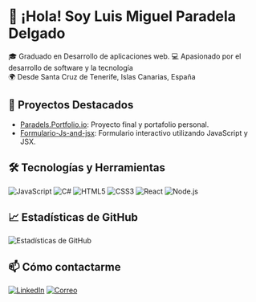 # 👋 ¡Hola! Soy Luis Miguel Paradela Delgado

🎓 Graduado en Desarrollo de aplicaciones web.
💻 Apasionado por el desarrollo de software y la tecnología  
🌍 Desde Santa Cruz de Tenerife, Islas Canarias, España

## 🚀 Proyectos Destacados

- [Paradels.Portfolio.io](https://github.com/Paradels/Paradels.Portfolio.io): Proyecto final y portafolio personal.
- [Formulario-Js-and-jsx](https://github.com/Paradels/Formulario-Js-and-jsx): Formulario interactivo utilizando JavaScript y JSX.

## 🛠️ Tecnologías y Herramientas

![JavaScript](https://img.shields.io/badge/-JavaScript-F7DF1E?logo=javascript&logoColor=black&style=flat)
![C#](https://img.shields.io/badge/-C%23-239120?logo=c-sharp&logoColor=white&style=flat)
![HTML5](https://img.shields.io/badge/-HTML5-E34F26?logo=html5&logoColor=white&style=flat)
![CSS3](https://img.shields.io/badge/-CSS3-1572B6?logo=css3&logoColor=white&style=flat)
![React](https://img.shields.io/badge/-React-61DAFB?logo=react&logoColor=black&style=flat)
![Node.js](https://img.shields.io/badge/-Node.js-339933?logo=nodedotjs&logoColor=white&style=flat)


## 📈 Estadísticas de GitHub

![Estadísticas de GitHub](https://github-readme-stats.vercel.app/api?username=Paradels&show_icons=true&theme=radical)

## 📫 Cómo contactarme

[![LinkedIn](https://img.shields.io/badge/-LinkedIn-0077B5?logo=linkedin&logoColor=white&style=flat)](https://www.linkedin.com/in/luis-paradela-delgado-a729a0106/)
[![Correo](https://img.shields.io/badge/-Email-D14836?logo=gmail&logoColor=white&style=flat)](mailto:luismi97_@hotmail.com)

